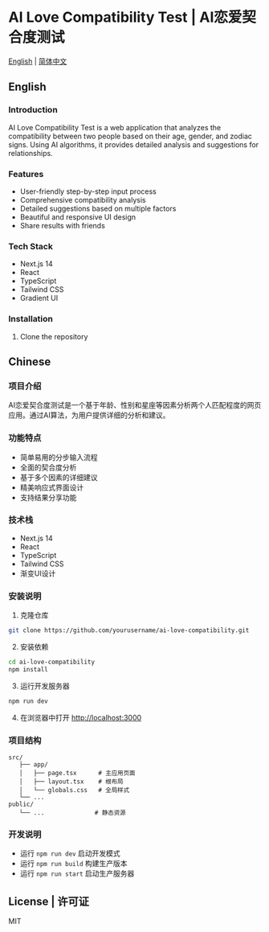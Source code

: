 # AI Love Compatibility Test | AI恋爱契合度测试

[English](#english) | [简体中文](#chinese)

## English

### Introduction
AI Love Compatibility Test is a web application that analyzes the compatibility between two people based on their age, gender, and zodiac signs. Using AI algorithms, it provides detailed analysis and suggestions for relationships.

### Features
- User-friendly step-by-step input process
- Comprehensive compatibility analysis
- Detailed suggestions based on multiple factors
- Beautiful and responsive UI design
- Share results with friends

### Tech Stack
- Next.js 14
- React
- TypeScript
- Tailwind CSS
- Gradient UI

### Installation

1. Clone the repository

## Chinese

### 项目介绍
AI恋爱契合度测试是一个基于年龄、性别和星座等因素分析两个人匹配程度的网页应用。通过AI算法，为用户提供详细的分析和建议。

### 功能特点
- 简单易用的分步输入流程
- 全面的契合度分析
- 基于多个因素的详细建议
- 精美响应式界面设计
- 支持结果分享功能

### 技术栈
- Next.js 14
- React
- TypeScript
- Tailwind CSS
- 渐变UI设计

### 安装说明

1. 克隆仓库

```bash
git clone https://github.com/yourusername/ai-love-compatibility.git
```

2. 安装依赖

```bash
cd ai-love-compatibility
npm install
```

3. 运行开发服务器

```bash
npm run dev
```

4. 在浏览器中打开 [http://localhost:3000](http://localhost:3000)

### 项目结构

```
src/
   ├── app/
   │   ├── page.tsx      # 主应用页面
   │   ├── layout.tsx    # 根布局
   │   └── globals.css   # 全局样式
   └── ...
public/
   └── ...              # 静态资源
```

### 开发说明
- 运行 `npm run dev` 启动开发模式
- 运行 `npm run build` 构建生产版本
- 运行 `npm run start` 启动生产服务器

## License | 许可证
MIT
